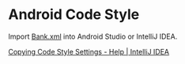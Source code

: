 # Android Code Style

Import [Bank.xml](Bank.xml) into Android Studio or IntelliJ IDEA.

[Copying Code Style Settings - Help | IntelliJ IDEA](https://www.jetbrains.com/help/idea/copying-code-style-settings.html)
